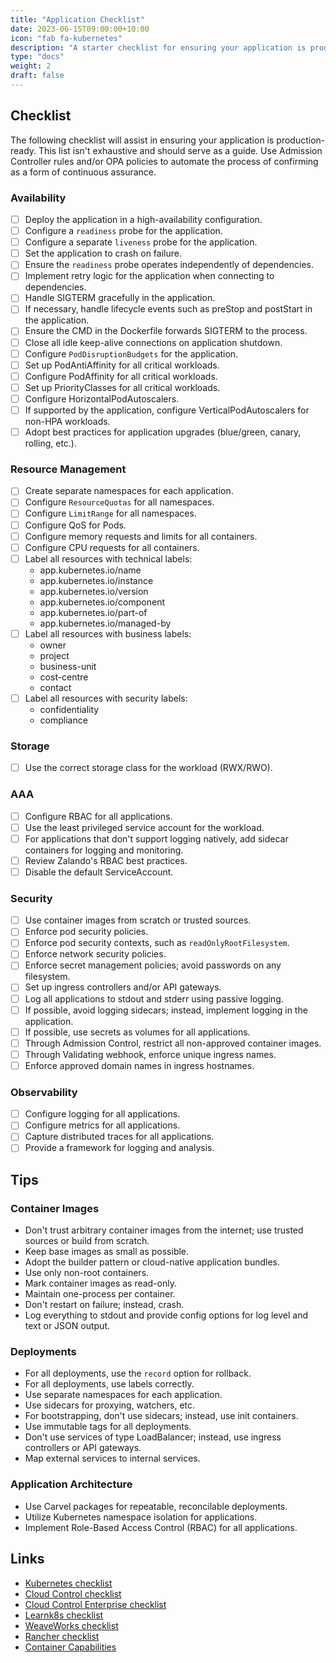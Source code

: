 ```yaml
---
title: "Application Checklist"
date: 2023-06-15T09:00:00+10:00
icon: "fab fa-kubernetes"
description: "A starter checklist for ensuring your application is production-ready."
type: "docs"
weight: 2
draft: false
---
```


## Checklist

The following checklist will assist in ensuring your application is production-ready. This list isn't exhaustive and should serve as a guide. Use Admission Controller rules and/or OPA policies to automate the process of confirming as a form of continuous assurance.

### Availability

- [ ] Deploy the application in a high-availability configuration.
- [ ] Configure a `readiness` probe for the application.
- [ ] Configure a separate `liveness` probe for the application.
- [ ] Set the application to crash on failure.
- [ ] Ensure the `readiness` probe operates independently of dependencies.
- [ ] Implement retry logic for the application when connecting to dependencies.
- [ ] Handle SIGTERM gracefully in the application.
- [ ] If necessary, handle lifecycle events such as preStop and postStart in the application.
- [ ] Ensure the CMD in the Dockerfile forwards SIGTERM to the process.
- [ ] Close all idle keep-alive connections on application shutdown.
- [ ] Configure `PodDisruptionBudgets` for the application.
- [ ] Set up PodAntiAffinity for all critical workloads.
- [ ] Configure PodAffinity for all critical workloads.
- [ ] Set up PriorityClasses for all critical workloads.
- [ ] Configure HorizontalPodAutoscalers.
- [ ] If supported by the application, configure VerticalPodAutoscalers for non-HPA workloads.
- [ ] Adopt best practices for application upgrades (blue/green, canary, rolling, etc.).

### Resource Management

- [ ] Create separate namespaces for each application.
- [ ] Configure `ResourceQuotas` for all namespaces.
- [ ] Configure `LimitRange` for all namespaces.
- [ ] Configure QoS for Pods.
- [ ] Configure memory requests and limits for all containers.
- [ ] Configure CPU requests for all containers.
- [ ] Label all resources with technical labels:
  - app.kubernetes.io/name
  - app.kubernetes.io/instance
  - app.kubernetes.io/version
  - app.kubernetes.io/component
  - app.kubernetes.io/part-of
  - app.kubernetes.io/managed-by
- [ ] Label all resources with business labels:
  - owner
  - project
  - business-unit
  - cost-centre
  - contact
- [ ] Label all resources with security labels:
  - confidentiality
  - compliance

### Storage

- [ ] Use the correct storage class for the workload (RWX/RWO).

### AAA

- [ ] Configure RBAC for all applications.
- [ ] Use the least privileged service account for the workload.
- [ ] For applications that don't support logging natively, add sidecar containers for logging and monitoring.
- [ ] Review Zalando's RBAC best practices.
- [ ] Disable the default ServiceAccount.

### Security

- [ ] Use container images from scratch or trusted sources.
- [ ] Enforce pod security policies.
- [ ] Enforce pod security contexts, such as `readOnlyRootFilesystem`.
- [ ] Enforce network security policies.
- [ ] Enforce secret management policies; avoid passwords on any filesystem.
- [ ] Set up ingress controllers and/or API gateways.
- [ ] Log all applications to stdout and stderr using passive logging.
- [ ] If possible, avoid logging sidecars; instead, implement logging in the application.
- [ ] If possible, use secrets as volumes for all applications.
- [ ] Through Admission Control, restrict all non-approved container images.
- [ ] Through Validating webhook, enforce unique ingress names.
- [ ] Enforce approved domain names in ingress hostnames.

### Observability

- [ ] Configure logging for all applications.
- [ ] Configure metrics for all applications.
- [ ] Capture distributed traces for all applications.
- [ ] Provide a framework for logging and analysis.

## Tips

### Container Images

- Don't trust arbitrary container images from the internet; use trusted sources or build from scratch.
- Keep base images as small as possible.
- Adopt the builder pattern or cloud-native application bundles.
- Use only non-root containers.
- Mark container images as read-only.
- Maintain one-process per container.
- Don't restart on failure; instead, crash.
- Log everything to stdout and provide config options for log level and text or JSON output.

### Deployments

- For all deployments, use the `record` option for rollback.
- For all deployments, use labels correctly.
- Use separate namespaces for each application.
- Use sidecars for proxying, watchers, etc.
- For bootstrapping, don't use sidecars; instead, use init containers.
- Use immutable tags for all deployments.
- Don't use services of type LoadBalancer; instead, use ingress controllers or API gateways.
- Map external services to internal services.

### Application Architecture

- Use Carvel packages for repeatable, reconcilable deployments.
- Utilize Kubernetes namespace isolation for applications.
- Implement Role-Based Access Control (RBAC) for all applications.

## Links

- [Kubernetes checklist](https://kubernetes.io/docs/setup/production-environment/)
- [Cloud Control checklist](https://www.ecloudcontrol.com/kubernetes-production-readiness-checklist/)
- [Cloud Control Enterprise checklist](https://www.ecloudcontrol.com/kubernetes-production-readiness-checklist-for-enterprise/)
- [Learnk8s checklist](https://learnk8s.io/production-best-practices)
- [WeaveWorks checklist](https://www.weave.works/blog/kubernetes-best-practices)
- [Rancher checklist](https://ranchermanager.docs.rancher.com/v2.5/pages-for-subheaders/checklist-for-production-ready-clusters)
- [Container Capabilities](https://blog.container-solutions.com/linux-capabilities-why-they-exist-and-how-they-work)
